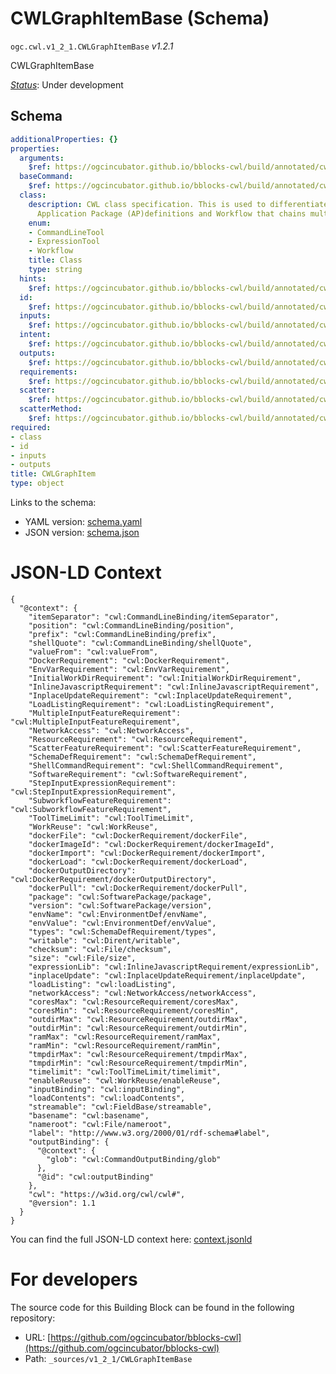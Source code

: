 
# CWLGraphItemBase (Schema)

`ogc.cwl.v1_2_1.CWLGraphItemBase` *v1.2.1*

CWLGraphItemBase

[*Status*](http://www.opengis.net/def/status): Under development

## Schema

```yaml
additionalProperties: {}
properties:
  arguments:
    $ref: https://ogcincubator.github.io/bblocks-cwl/build/annotated/cwl/v1_2_1/CWLArguments/schema.yaml
  baseCommand:
    $ref: https://ogcincubator.github.io/bblocks-cwl/build/annotated/cwl/v1_2_1/CWLCommand/schema.yaml
  class:
    description: CWL class specification. This is used to differentiate between single
      Application Package (AP)definitions and Workflow that chains multiple packages.
    enum:
    - CommandLineTool
    - ExpressionTool
    - Workflow
    title: Class
    type: string
  hints:
    $ref: https://ogcincubator.github.io/bblocks-cwl/build/annotated/cwl/v1_2_1/CWLHints/schema.yaml
  id:
    $ref: https://ogcincubator.github.io/bblocks-cwl/build/annotated/cwl/v1_2_1/CWLIdentifier/schema.yaml
  inputs:
    $ref: https://ogcincubator.github.io/bblocks-cwl/build/annotated/cwl/v1_2_1/CWLInputsDefinition/schema.yaml
  intent:
    $ref: https://ogcincubator.github.io/bblocks-cwl/build/annotated/cwl/v1_2_1/CWLIntent/schema.yaml
  outputs:
    $ref: https://ogcincubator.github.io/bblocks-cwl/build/annotated/cwl/v1_2_1/CWLOutputsDefinition/schema.yaml
  requirements:
    $ref: https://ogcincubator.github.io/bblocks-cwl/build/annotated/cwl/v1_2_1/CWLRequirements/schema.yaml
  scatter:
    $ref: https://ogcincubator.github.io/bblocks-cwl/build/annotated/cwl/v1_2_1/CWLScatter/schema.yaml
  scatterMethod:
    $ref: https://ogcincubator.github.io/bblocks-cwl/build/annotated/cwl/v1_2_1/CWLScatterMethod/schema.yaml
required:
- class
- id
- inputs
- outputs
title: CWLGraphItem
type: object

```

Links to the schema:

* YAML version: [schema.yaml](https://ogcincubator.github.io/bblocks-cwl/build/annotated/cwl/v1_2_1/CWLGraphItemBase/schema.json)
* JSON version: [schema.json](https://ogcincubator.github.io/bblocks-cwl/build/annotated/cwl/v1_2_1/CWLGraphItemBase/schema.yaml)


# JSON-LD Context

```jsonld
{
  "@context": {
    "itemSeparator": "cwl:CommandLineBinding/itemSeparator",
    "position": "cwl:CommandLineBinding/position",
    "prefix": "cwl:CommandLineBinding/prefix",
    "shellQuote": "cwl:CommandLineBinding/shellQuote",
    "valueFrom": "cwl:valueFrom",
    "DockerRequirement": "cwl:DockerRequirement",
    "EnvVarRequirement": "cwl:EnvVarRequirement",
    "InitialWorkDirRequirement": "cwl:InitialWorkDirRequirement",
    "InlineJavascriptRequirement": "cwl:InlineJavascriptRequirement",
    "InplaceUpdateRequirement": "cwl:InplaceUpdateRequirement",
    "LoadListingRequirement": "cwl:LoadListingRequirement",
    "MultipleInputFeatureRequirement": "cwl:MultipleInputFeatureRequirement",
    "NetworkAccess": "cwl:NetworkAccess",
    "ResourceRequirement": "cwl:ResourceRequirement",
    "ScatterFeatureRequirement": "cwl:ScatterFeatureRequirement",
    "SchemaDefRequirement": "cwl:SchemaDefRequirement",
    "ShellCommandRequirement": "cwl:ShellCommandRequirement",
    "SoftwareRequirement": "cwl:SoftwareRequirement",
    "StepInputExpressionRequirement": "cwl:StepInputExpressionRequirement",
    "SubworkflowFeatureRequirement": "cwl:SubworkflowFeatureRequirement",
    "ToolTimeLimit": "cwl:ToolTimeLimit",
    "WorkReuse": "cwl:WorkReuse",
    "dockerFile": "cwl:DockerRequirement/dockerFile",
    "dockerImageId": "cwl:DockerRequirement/dockerImageId",
    "dockerImport": "cwl:DockerRequirement/dockerImport",
    "dockerLoad": "cwl:DockerRequirement/dockerLoad",
    "dockerOutputDirectory": "cwl:DockerRequirement/dockerOutputDirectory",
    "dockerPull": "cwl:DockerRequirement/dockerPull",
    "package": "cwl:SoftwarePackage/package",
    "version": "cwl:SoftwarePackage/version",
    "envName": "cwl:EnvironmentDef/envName",
    "envValue": "cwl:EnvironmentDef/envValue",
    "types": "cwl:SchemaDefRequirement/types",
    "writable": "cwl:Dirent/writable",
    "checksum": "cwl:File/checksum",
    "size": "cwl:File/size",
    "expressionLib": "cwl:InlineJavascriptRequirement/expressionLib",
    "inplaceUpdate": "cwl:InplaceUpdateRequirement/inplaceUpdate",
    "loadListing": "cwl:loadListing",
    "networkAccess": "cwl:NetworkAccess/networkAccess",
    "coresMax": "cwl:ResourceRequirement/coresMax",
    "coresMin": "cwl:ResourceRequirement/coresMin",
    "outdirMax": "cwl:ResourceRequirement/outdirMax",
    "outdirMin": "cwl:ResourceRequirement/outdirMin",
    "ramMax": "cwl:ResourceRequirement/ramMax",
    "ramMin": "cwl:ResourceRequirement/ramMin",
    "tmpdirMax": "cwl:ResourceRequirement/tmpdirMax",
    "tmpdirMin": "cwl:ResourceRequirement/tmpdirMin",
    "timelimit": "cwl:ToolTimeLimit/timelimit",
    "enableReuse": "cwl:WorkReuse/enableReuse",
    "inputBinding": "cwl:inputBinding",
    "loadContents": "cwl:loadContents",
    "streamable": "cwl:FieldBase/streamable",
    "basename": "cwl:basename",
    "nameroot": "cwl:File/nameroot",
    "label": "http://www.w3.org/2000/01/rdf-schema#label",
    "outputBinding": {
      "@context": {
        "glob": "cwl:CommandOutputBinding/glob"
      },
      "@id": "cwl:outputBinding"
    },
    "cwl": "https://w3id.org/cwl/cwl#",
    "@version": 1.1
  }
}
```

You can find the full JSON-LD context here:
[context.jsonld](https://ogcincubator.github.io/bblocks-cwl/build/annotated/cwl/v1_2_1/CWLGraphItemBase/context.jsonld)


# For developers

The source code for this Building Block can be found in the following repository:

* URL: [https://github.com/ogcincubator/bblocks-cwl](https://github.com/ogcincubator/bblocks-cwl)
* Path: `_sources/v1_2_1/CWLGraphItemBase`

